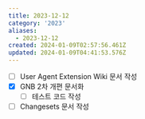 ```yaml
---
title: 2023-12-12
category: '2023'
aliases:
  - 2023-12-12
created: 2024-01-09T02:57:56.461Z
updated: 2024-01-09T04:41:53.576Z
---
```


- [ ] User Agent Extension Wiki 문서 작성
- [x] GNB 2차 개편 문서화
  - [ ] 테스트 코드 작성
- [ ] Changesets 문서 작성
